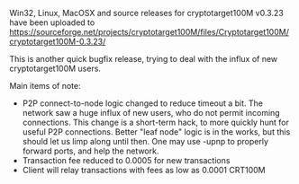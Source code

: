 Win32, Linux, MacOSX and source releases for cryptotarget100M v0.3.23 have been uploaded to
https://sourceforge.net/projects/cryptotarget100M/files/Cryptotarget100M/cryptotarget100M-0.3.23/

This is another quick bugfix release, trying to deal with the influx of new cryptotarget100M users.

Main items of note:

* P2P connect-to-node logic changed to reduce timeout a bit.  The network saw a huge influx of new users, who do not permit incoming connections.  This change is a short-term hack, to more quickly hunt for useful P2P connections.  Better "leaf node" logic is in the works, but this should let us limp along until then.  One may use -upnp to properly forward ports, and help the network.
* Transaction fee reduced to 0.0005 for new transactions
* Client will relay transactions with fees as low as 0.0001 CRT100M

